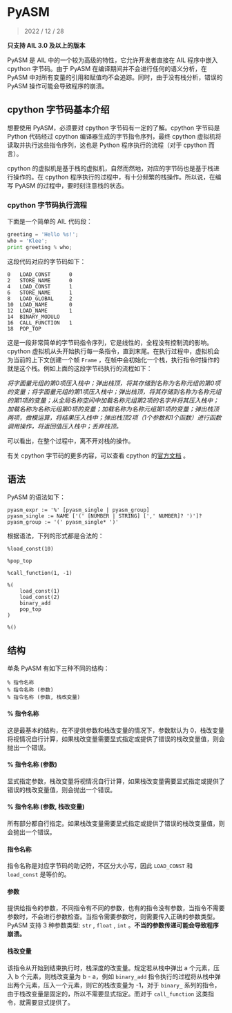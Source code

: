 # PyASM

> 2022 / 12 / 28

**只支持 AIL 3.0 及以上的版本**

PyASM 是 AIL 中的一个较为高级的特性，它允许开发者直接在 AIL 程序中嵌入 cpython 字节码。由于 PyASM 在编译期间并不会进行任何的语义分析，在 PyASM 中对所有变量的引用和赋值均不会追踪。同时，由于没有栈分析，错误的 PyASM 操作可能会导致程序的崩溃。


## cpython 字节码基本介绍

想要使用 PyASM，必须要对 cpython 字节码有一定的了解。cpython 字节码是 Python 代码经过 cpython 编译器生成的字节指令序列，最终 cpython 虚拟机将读取并执行这些指令序列，这也是 Python 程序执行的流程（对于 cpython 而言）。

cpython 的虚拟机是基于栈的虚拟机，自然而然地，对应的字节码也是基于栈进行操作的。在 cpython 程序执行的过程中，有十分频繁的栈操作。所以说，在编写 PyASM 的过程中，要时刻注意栈的状态。

### cpython 字节码执行流程

下面是一个简单的 AIL 代码段：

```python
greeting = 'Hello %s!';
who = 'Klee';
print greeting % who;
```

这段代码对应的字节码如下：

```
0	LOAD_CONST      0
2	STORE_NAME      0
4	LOAD_CONST      1
6	STORE_NAME      1
8	LOAD_GLOBAL     2
10 	LOAD_NAME       0
12	LOAD_NAME       1
14	BINARY_MODULO
16	CALL_FUNCTION   1
18	POP_TOP
```

这是一段非常简单的字节码指令序列，它是线性的，全程没有控制流的影响。cpython 虚拟机从头开始执行每一条指令，直到末尾。在执行过程中，虚拟机会为当前的上下文创建一个帧 `Frame` ，在帧中会初始化一个栈，执行指令时操作的就是这个栈。例如上面的这段字节码执行的流程如下：

*将字面量元组的第0项压入栈中；弹出栈顶，将其存储到名称为名称元组的第0项的变量；将字面量元组的第1项压入栈中；弹出栈顶，将其存储到名称为名称元组的第1项的变量；从全局名称空间中加载名称元组第2项的名字并将其压入栈中；加载名称为名称元组第0项的变量；加载名称为名称元组第1项的变量；弹出栈顶两项，做模运算，将结果压入栈中；弹出栈顶2项（1个参数和1个函数）进行函数调用操作，将返回值压入栈中；丢弃栈顶。*

可以看出，在整个过程中，离不开对栈的操作。

有关 cpython 字节码的更多内容，可以查看 cpython 的[官方文档](https://docs.python.org/zh-cn/3.8/library/dis.html) 。

## 语法

PyASM 的语法如下：

```
pyasm_expr := '%' [pyasm_single | pyasm_group]
pyasm_single := NAME ['(' [NUMBER | STRING] [',' NUMBER]? ')']?
pyasm_group := '(' pyasm_single* ')'
```

根据语法，下列的形式都是合法的：

```
%load_const(10)

%pop_top

%call_function(1, -1)

%(
    load_const(1)
    load_const(2)
    binary_add
    pop_top
)

%()
```

## 结构

单条 PyASM 有如下三种不同的结构：

```
% 指令名称
% 指令名称 (参数)
% 指令名称 (参数, 栈改变量)
```

#### % 指令名称

这是最基本的结构，在不提供参数和栈改变量的情况下，参数默认为 0，栈改变量将视情况自行计算，如果栈改变量需要显式指定或提供了错误的栈改变量值，则会抛出一个错误。

#### % 指令名称 (参数)

显式指定参数，栈改变量将视情况自行计算，如果栈改变量需要显式指定或提供了错误的栈改变量值，则会抛出一个错误。

#### % 指令名称 (参数, 栈改变量)

所有部分都自行指定。如果栈改变量需要显式指定或提供了错误的栈改变量值，则会抛出一个错误。

#### 指令名称

指令名称是对应字节码的助记符，不区分大小写，因此 `LOAD_CONST` 和 `load_const` 是等价的。

#### 参数

提供给指令的参数，不同指令有不同的参数，也有的指令没有参数，当指令不需要参数时，不会进行参数检查。当指令需要参数时，则需要传入正确的参数类型。PyASM 支持 3 种参数类型: `str` , `float` , `int` 。**不当的参数传递可能会导致程序崩溃。**

#### 栈改变量

该指令从开始到结束执行时，栈深度的改变量。规定若从栈中弹出 a 个元素，压入 b 个元素，则栈改变量为 b - a，例如 `binary_add` 指令执行的过程将从栈中弹出两个元素，压入一个元素，则它的栈改变量为 -1，对于 `binary_` 系列的指令，由于栈改变量是固定的，所以不需要显式指定。而对于 `call_function` 这类指令，就需要显式提供了。

